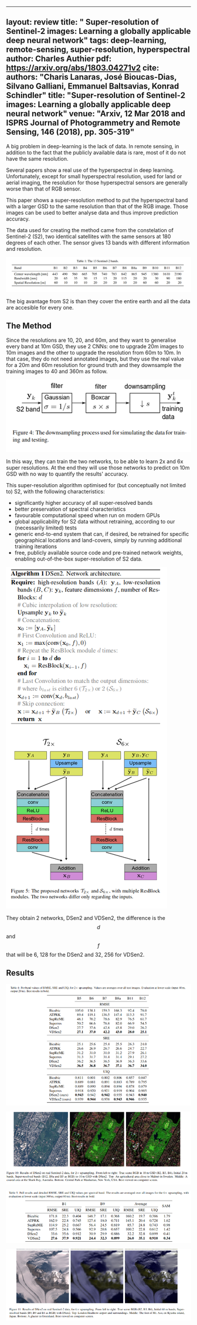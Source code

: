 ---
 layout: review
 title:  " Super-resolution of Sentinel-2 images: Learning a globally applicable deep neural network"
 tags:   deep-learning, remote-sensing, super-resolution, hyperspectral
 author: Charles Authier
 pdf:  https://arxiv.org/abs/1803.04271v2
 cite:
   authors: "Charis Lanaras, José Bioucas-Dias, Silvano Galliani, Emmanuel Baltsavias, Konrad Schindler"
   title:   "Super-resolution of Sentinel-2 images: Learning a globally applicable deep neural network"
   venue:   "Arxiv, 12 Mar 2018 and ISPRS Journal of Photogrammetry and Remote Sensing, 146 (2018), pp. 305-319"
 ---

A big problem in deep-learning is the lack of data. In remote sensing, in addition to the fact that the publicly available data is rare, most of it do not have the same resolution.


Several papers show a real use of the hyperspectral in deep learning. Unfortunately, except for small hyperspectral resolution, used for land or aerial imaging, the resolution for those hyperspectral sensors are generally worse than that of RGB sensor.


This paper shows a super-resolution method to put the hyperspectral band with a larger GSD to the same resolution than that of the RGB image. Those images can be used to better analyse data and thus improve prediction accuracy.


The data used for creating the method came from the constelation of Sentinel-2 (S2), two identical satellites with the same sensors at 180 degrees of each other. The sensor gives 13 bands with different information and resolution.

![](/deep-learning/images/superpixS2/bands.png)


The big avantage from S2 is than they cover the entire earth and all the data are accesible for every one.


## The Method
Since the resolutions are 10, 20, and 60m, and they want to generalise every band at 10m GSD, they use 2 CNNs: one to upgrade 20m images to 10m images and the other to upgrade the resolution from 60m to 10m.
In that case, they do not need annotated images, but they use the real value for a 20m and 60m resolution for ground truth and they downsample the training images to 40 and 360m as follow.

![](/deep-learning/images/superpixS2/downsampling.png)

In this way, they can train the two networks, to be able to learn 2x and 6x super resolutions. At the end they will use those networks to predict on 10m GSD with no way to quantify the results' accuracy.

This super-resolution algorithm optimised for (but conceptually not limited to) S2, with the following characteristics:
* significantly  higher  accuracy  of  all  super-resolved bands
* better preservation of spectral characteristics
* favourable computational speed when run on modern GPUs
* global applicability for S2 data without retraining, according to our (necessarily limited) tests
* generic end-to-end system that can, if desired, be retrained for specific geographical locations and land-covers, simply
by running additional training iterations
* free, publicly available source code and pre-trained network weights, enabling out-of-the-box super-resolution of S2 data.

![](/deep-learning/images/superpixS2/train.png)

They obtain 2 networks, DSen2 and VDSen2, the difference is the $$d$$ and $$f$$ that will be 6, 128 for the DSen2 and 32, 256 for VDSen2.

## Results

![](/deep-learning/images/superpixS2/2xtable.png)

![](/deep-learning/images/superpixS2/2ximage.png)

![](/deep-learning/images/superpixS2/6xtable.png)

![](/deep-learning/images/superpixS2/6ximage.png)
